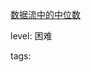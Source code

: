 [数据流中的中位数](https://leetcode-cn.com/problems/shu-ju-liu-zhong-de-zhong-wei-shu-lcof)

level: 困难

tags: 
